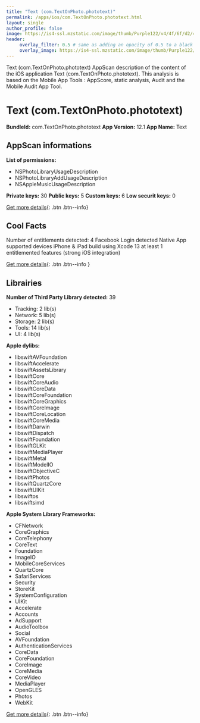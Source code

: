 ```yaml
---
title: "Text (com.TextOnPhoto.phototext)"
permalink: /apps/ios/com.TextOnPhoto.phototext.html
layout: single
author_profile: false
image: https://is4-ssl.mzstatic.com/image/thumb/Purple122/v4/4f/6f/d2/4f6fd22f-09f5-c2b0-7dca-3cdd315d6423/AppIcon-0-0-1x_U007emarketing-0-0-0-7-0-0-sRGB-0-0-0-GLES2_U002c0-512MB-85-220-0-0.png/512x512bb.jpg
header: 
     overlay_filter: 0.5 # same as adding an opacity of 0.5 to a black background
     overlay_image: https://is4-ssl.mzstatic.com/image/thumb/Purple122/v4/4f/6f/d2/4f6fd22f-09f5-c2b0-7dca-3cdd315d6423/AppIcon-0-0-1x_U007emarketing-0-0-0-7-0-0-sRGB-0-0-0-GLES2_U002c0-512MB-85-220-0-0.png/512x512bb.jpg
---
```

Text (com.TextOnPhoto.phototext) AppScan description of the content of the iOS application Text (com.TextOnPhoto.phototext). This analysis is based on the Mobile App Tools : AppScore, static analysis, Audit and the Mobile Audit App Tool.

# Text (com.TextOnPhoto.phototext)

**BundleId:** com.TextOnPhoto.phototext
**App Version:** 12.1
**App Name:** Text


## AppScan informations 

**List of permissions:** 
- NSPhotoLibraryUsageDescription
- NSPhotoLibraryAddUsageDescription
- NSAppleMusicUsageDescription
  
  
**Private keys:** 30
**Public keys:** 5
**Custom keys:** 6
**Low securit keys:** 0
  
[Get more details](/pricing.html){: .btn .btn--info}

## Cool Facts

Number of entitlements detected: 4
Facebook Login detected
Native App
supported devices iPhone & iPad
build using Xcode 13
at least 1 entitlemented features (strong iOS integration)
  
[Get more details](/pricing.html){: .btn .btn--info }

## Librairies 
**Number of Third Party Library detected:** 39
- Tracking: 2 lib(s)
- Network: 5 lib(s)
- Storage: 2 lib(s)
- Tools: 14 lib(s)
- UI: 4 lib(s)


**Apple dylibs:**
- libswiftAVFoundation
- libswiftAccelerate
- libswiftAssetsLibrary
- libswiftCore
- libswiftCoreAudio
- libswiftCoreData
- libswiftCoreFoundation
- libswiftCoreGraphics
- libswiftCoreImage
- libswiftCoreLocation
- libswiftCoreMedia
- libswiftDarwin
- libswiftDispatch
- libswiftFoundation
- libswiftGLKit
- libswiftMediaPlayer
- libswiftMetal
- libswiftModelIO
- libswiftObjectiveC
- libswiftPhotos
- libswiftQuartzCore
- libswiftUIKit
- libswiftos
- libswiftsimd


**Apple System Library Frameworks:**
- CFNetwork
- CoreGraphics
- CoreTelephony
- CoreText
- Foundation
- ImageIO
- MobileCoreServices
- QuartzCore
- SafariServices
- Security
- StoreKit
- SystemConfiguration
- UIKit
- Accelerate
- Accounts
- AdSupport
- AudioToolbox
- Social
- AVFoundation
- AuthenticationServices
- CoreData
- CoreFoundation
- CoreImage
- CoreMedia
- CoreVideo
- MediaPlayer
- OpenGLES
- Photos
- WebKit


  
[Get more details](/pricing.html){: .btn .btn--info}

